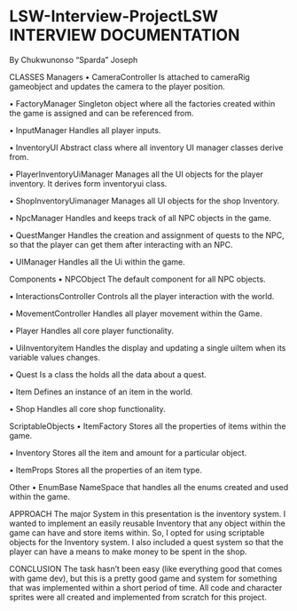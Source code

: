 # LSW-Interview-ProjectLSW INTERVIEW DOCUMENTATION
By
Chukwunonso “Sparda” Joseph

CLASSES
Managers
•	CameraController 
 Is attached to cameraRig gameobject and updates the camera to the player position.

•	FactoryManager 
 Singleton object where all the factories created within the game is assigned and can be referenced from.

•	InputManager 
Handles all player inputs.

•	InventoryUI 
Abstract class where all inventory UI manager classes derive from.

•	PlayerInventoryUiManager
Manages all the UI objects for the player inventory. It derives form inventoryui class.

•	ShopInventoryUimanager
Manages all UI objects for the shop Inventory.

•	NpcManager 
 Handles and keeps track of all NPC objects in the game.

•	QuestManger 
 Handles the creation and assignment of quests to the NPC, so that the player can get them after interacting with an NPC.

•	UIManager
 Handles all the Ui within the game.


Components
•	NPCObject 
 The default component for all NPC objects.

•	InteractionsController 
 Controls all the player interaction with the world.

•	MovementController 
 Handles all player movement within the Game.

•	Player 
 Handles all core player functionality.

•	UiInventoryitem 
Handles the display and updating a single uiItem when its variable values changes.

•	Quest 
Is a class the holds all the data about a quest.

•	Item 
Defines an instance of an item in the world.

•	Shop 
Handles all core shop functionality.

ScriptableObjects
•	ItemFactory 
 Stores all the properties of items within the game.

•	Inventory 
Stores all the item and amount for a particular object.

•	ItemProps 
Stores all the properties of an item type.



Other
•	EnumBase 
NameSpace that handles all the enums created and used within the game.


APPROACH
The major System in this presentation is the inventory system. I wanted to implement an easily reusable Inventory that any object within the game can have and store items within.
So, I opted for using scriptable objects for the Inventory system. I also included a quest system so that the player can have a means to make money to be spent in the shop.

CONCLUSION
The task hasn’t been easy (like everything good that comes with game dev), but this is a pretty good game and system for something that was implemented within a short period of time.
All code and character sprites were all created and implemented from scratch for this project.
